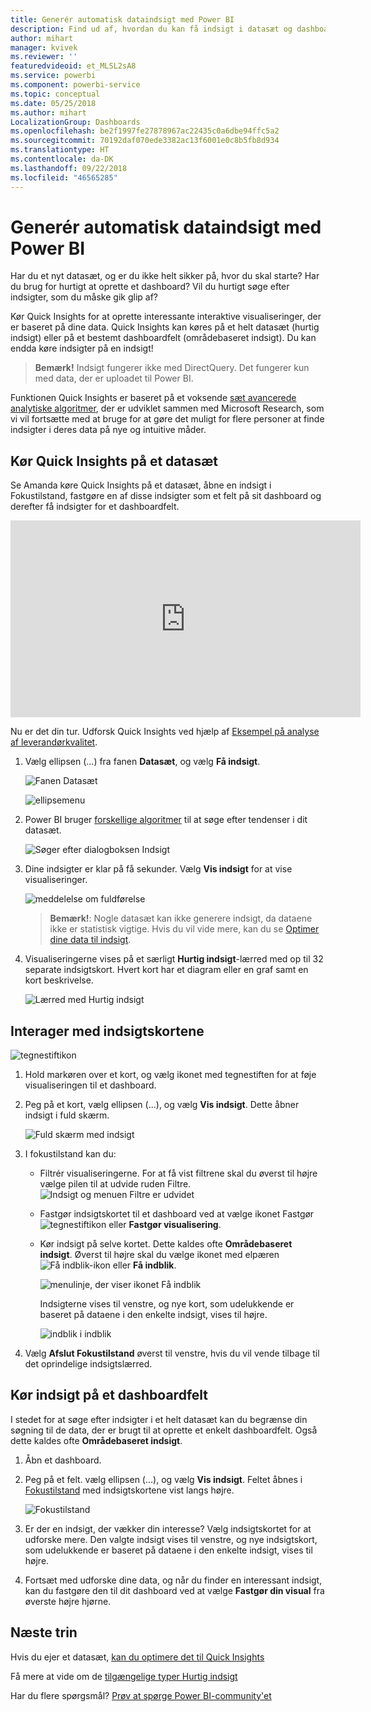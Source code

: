 ```yaml
---
title: Generér automatisk dataindsigt med Power BI
description: Find ud af, hvordan du kan få indsigt i datasæt og dashboardfelter.
author: mihart
manager: kvivek
ms.reviewer: ''
featuredvideoid: et_MLSL2sA8
ms.service: powerbi
ms.component: powerbi-service
ms.topic: conceptual
ms.date: 05/25/2018
ms.author: mihart
LocalizationGroup: Dashboards
ms.openlocfilehash: be2f1997fe27878967ac22435c0a6dbe94ffc5a2
ms.sourcegitcommit: 70192daf070ede3382ac13f6001e0c8b5fb8d934
ms.translationtype: HT
ms.contentlocale: da-DK
ms.lasthandoff: 09/22/2018
ms.locfileid: "46565285"
---
```

# <a name="automatically-generate-data-insights-with-power-bi"></a>Generér automatisk dataindsigt med Power BI
Har du et nyt datasæt, og er du ikke helt sikker på, hvor du skal starte?  Har du brug for hurtigt at oprette et dashboard?  Vil du hurtigt søge efter indsigter, som du måske gik glip af?

Kør Quick Insights for at oprette interessante interaktive visualiseringer, der er baseret på dine data. Quick Insights kan køres på et helt datasæt (hurtig indsigt) eller på et bestemt dashboardfelt (områdebaseret indsigt). Du kan endda køre indsigter på en indsigt!

> **Bemærk!** Indsigt fungerer ikke med DirectQuery. Det fungerer kun med data, der er uploadet til Power BI.
> 

Funktionen Quick Insights er baseret på et voksende [sæt avancerede analytiske algoritmer](end-user-insight-types.md), der er udviklet sammen med Microsoft Research, som vi vil fortsætte med at bruge for at gøre det muligt for flere personer at finde indsigter i deres data på nye og intuitive måder.

## <a name="run-quick-insights-on-a-dataset"></a>Kør Quick Insights på et datasæt
Se Amanda køre Quick Insights på et datasæt, åbne en indsigt i Fokustilstand, fastgøre en af disse indsigter som et felt på sit dashboard og derefter få indsigter for et dashboardfelt.

<iframe width="560" height="315" src="https://www.youtube.com/embed/et_MLSL2sA8" frameborder="0" allowfullscreen></iframe>


Nu er det din tur. Udforsk Quick Insights ved hjælp af [Eksempel på analyse af leverandørkvalitet](../sample-supplier-quality.md).

1. Vælg ellipsen (...) fra fanen **Datasæt**, og vælg **Få indsigt**.
   
    ![Fanen Datasæt](./media/end-user-insights/power-bi-ellipses.png)
   
    ![ellipsemenu](./media/end-user-insights/power-bi-tab.png)
2. Power BI bruger [forskellige algoritmer](end-user-insight-types.md) til at søge efter tendenser i dit datasæt.
   
    ![Søger efter dialogboksen Indsigt](./media/end-user-insights/pbi_autoinsightssearching.png)
3. Dine indsigter er klar på få sekunder.  Vælg **Vis indsigt** for at vise visualiseringer.
   
    ![meddelelse om fuldførelse](./media/end-user-insights/pbi_autoinsightsuccess.png)
   
   > **Bemærk!**: Nogle datasæt kan ikke generere indsigt, da dataene ikke er statistisk vigtige.  Hvis du vil vide mere, kan du se [Optimer dine data til indsigt](../service-insights-optimize.md).
   > 
   > 
1. Visualiseringerne vises på et særligt **Hurtig indsigt**-lærred med op til 32 separate indsigtskort. Hvert kort har et diagram eller en graf samt en kort beskrivelse.
   
    ![Lærred med Hurtig indsigt](./media/end-user-insights/power-bi-insights.png)

## <a name="interact-with-the-insight-cards"></a>Interager med indsigtskortene
  ![tegnestiftikon](./media/end-user-insights/pbi_hover.png)

1. Hold markøren over et kort, og vælg ikonet med tegnestiften for at føje visualiseringen til et dashboard.
2. Peg på et kort, vælg ellipsen (...), og vælg **Vis indsigt**. Dette åbner indsigt i fuld skærm.
   
    ![Fuld skærm med indsigt](./media/end-user-insights/power-bi-insight-focus.png)
3. I fokustilstand kan du:
   
   * Filtrér visualiseringerne.  For at få vist filtrene skal du øverst til højre vælge pilen til at udvide ruden Filtre.
        ![Indsigt og menuen Filtre er udvidet](./media/end-user-insights/power-bi-insights-filter-new.png)
   * Fastgør indsigtskortet til et dashboard ved at vælge ikonet Fastgør ![tegnestiftikon](./media/end-user-insights/power-bi-pin-icon.png) eller **Fastgør visualisering**.
   * Kør indsigt på selve kortet. Dette kaldes ofte **Områdebaseret indsigt**. Øverst til højre skal du vælge ikonet med elpæren ![Få indblik-ikon](./media/end-user-insights/power-bi-bulb-icon.png) eller **Få indblik**.
     
       ![menulinje, der viser ikonet Få indblik](./media/end-user-insights/pbi-autoinsights-tile.png)
     
     Indsigterne vises til venstre, og nye kort, som udelukkende er baseret på dataene i den enkelte indsigt, vises til højre.
     
       ![indblik i indblik](./media/end-user-insights/power-bi-insights-on-insights-new.png)
4. Vælg **Afslut Fokustilstand** øverst til venstre, hvis du vil vende tilbage til det oprindelige indsigtslærred.

## <a name="run-insights-on-a-dashboard-tile"></a>Kør indsigt på et dashboardfelt
I stedet for at søge efter indsigter i et helt datasæt kan du begrænse din søgning til de data, der er brugt til at oprette et enkelt dashboardfelt. Også dette kaldes ofte **Områdebaseret indsigt**.

1. Åbn et dashboard.
2. Peg på et felt. vælg ellipsen (...), og vælg **Vis indsigt**. Feltet åbnes i [Fokustilstand](end-user-focus.md) med indsigtskortene vist langs højre.    
   
    ![Fokustilstand](./media/end-user-insights/pbi-insights-tile.png)    
4. Er der en indsigt, der vækker din interesse? Vælg indsigtskortet for at udforske mere. Den valgte indsigt vises til venstre, og nye indsigtskort, som udelukkende er baseret på dataene i den enkelte indsigt, vises til højre.    
6. Fortsæt med udforske dine data, og når du finder en interessant indsigt, kan du fastgøre den til dit dashboard ved at vælge **Fastgør din visual** fra øverste højre hjørne.

## <a name="next-steps"></a>Næste trin
Hvis du ejer et datasæt, [kan du optimere det til Quick Insights](../service-insights-optimize.md)

Få mere at vide om de [tilgængelige typer Hurtig indsigt](end-user-insight-types.md)

Har du flere spørgsmål? [Prøv at spørge Power BI-community'et](http://community.powerbi.com/)

